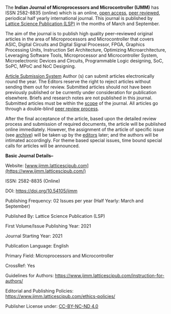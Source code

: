 The **Indian Journal of Microprocessors and Microcontroller (IJMM)** has ISSN 2582-8835 (online) which is an online, [open access](https://www.ijmm.latticescipub.com/open-access-license/), [peer reviewed](https://www.ijmm.latticescipub.com/peer-review-policy/), periodical half yearly international journal. This journal is published by [Lattice Science Publication (LSP)](https://www.latticescipub.com/journals/) in the months of March and September.

The aim of the journal is to publish high quality peer–reviewed original articles in the area of Microprocessors and Microcontroller that covers ASIC, Digital Circuits and Digital Signal Processor, FPGA, Graphics Processing Units, Instruction Set Architecture, Optimizing Microarchitecture, Leveraging Software Tools, Microprocessor and Microcontroller System, Microelectronic Devices and Circuits, Programmable Logic designing, SoC, SoPC, MPoC and NoC Designing.

[Article Submission System](https://www.ijmm.latticescipub.com/article-submission-system/) 
Author (s) can submit articles electronically round the year. The Editors reserve the right to reject articles without sending them out for review. Submitted articles should not have been previously published or be currently under consideration for publication elsewhere. Briefs and research notes are not published in this journal. Submitted articles must be within the [scope](https://www.ijmm.latticescipub.com/aims-and-scope/) of the journal. All articles go through a double-blind [peer review process](https://www.ijmm.latticescipub.com/peer-review-policy/). 

After the final acceptance of the article, based upon the detailed review process and submission of required documents, the article will be published online immediately. However, the assignment of the article of specific issue (see [archive](https://www.ijmm.latticescipub.com/archive/)) will be taken up by the [editors](https://www.ijmm.latticescipub.com/editorial-board/) later; and the authors will be intimated accordingly. For theme based special issues, time bound special calls for articles will be announced.

**Basic Journal Details–**

Website: [www.ijmm.latticescipub.com](https://www.ijmm.latticescipub.com/)

ISSN: 2582-8835 (Online)

DOI: https://doi.org/10.54105/ijmm

Publishing Frequency: 02 Issues per year (Half Yearly: March and September)

Published By: Lattice Science Publication (LSP)

First Volume/Issue Publishing Year: 2021

Journal Starting Year: 2021

Publication Language: English

Primary Field: Microprocessors and Microcontroller

CrossRef: Yes

Guidelines for Authors: https://www.ijmm.latticescipub.com/instruction-for-authors/

Editorial and Publishing Policies: https://www.ijmm.latticescipub.com/ethics-policies/

Publisher License under: [CC-BY-NC-ND 4.0](https://creativecommons.org/licenses/by-nc-nd/4.0/)
